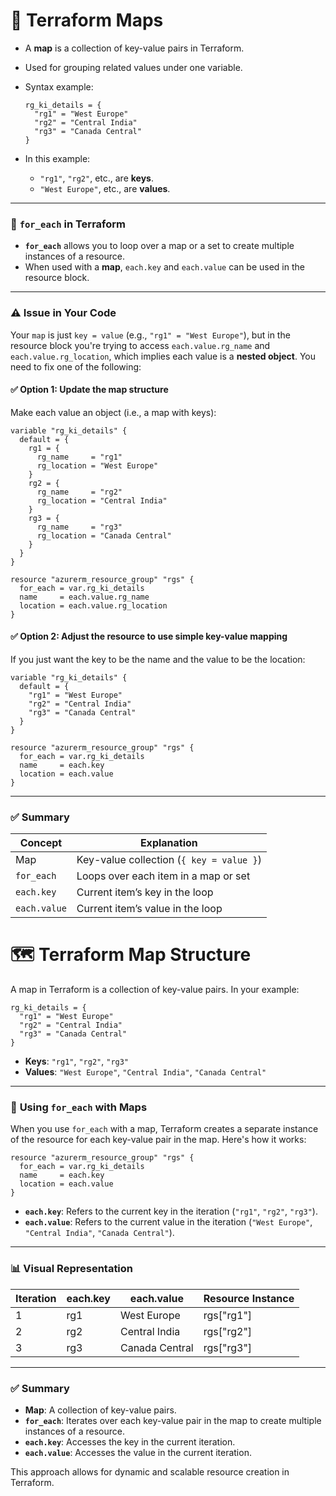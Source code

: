# 📌 **Terraform Maps**

* A **map** is a collection of key-value pairs in Terraform.
* Used for grouping related values under one variable.
* Syntax example:

  ```hcl
  rg_ki_details = {
    "rg1" = "West Europe"
    "rg2" = "Central India"
    "rg3" = "Canada Central"
  }
  ```
* In this example:

  * `"rg1"`, `"rg2"`, etc., are **keys**.
  * `"West Europe"`, etc., are **values**.

---

### 📌 **`for_each` in Terraform**

* **`for_each`** allows you to loop over a map or a set to create multiple instances of a resource.
* When used with a **map**, `each.key` and `each.value` can be used in the resource block.

---

### ⚠️ **Issue in Your Code**

Your `map` is just `key = value` (e.g., `"rg1" = "West Europe"`), but in the resource block you're trying to access `each.value.rg_name` and `each.value.rg_location`, which implies each value is a **nested object**. You need to fix one of the following:

#### ✅ Option 1: Update the map structure

Make each value an object (i.e., a map with keys):

```hcl
variable "rg_ki_details" {
  default = {
    rg1 = {
      rg_name     = "rg1"
      rg_location = "West Europe"
    }
    rg2 = {
      rg_name     = "rg2"
      rg_location = "Central India"
    }
    rg3 = {
      rg_name     = "rg3"
      rg_location = "Canada Central"
    }
  }
}

resource "azurerm_resource_group" "rgs" {
  for_each = var.rg_ki_details
  name     = each.value.rg_name
  location = each.value.rg_location
}
```

#### ✅ Option 2: Adjust the resource to use simple key-value mapping

If you just want the key to be the name and the value to be the location:

```hcl
variable "rg_ki_details" {
  default = {
    "rg1" = "West Europe"
    "rg2" = "Central India"
    "rg3" = "Canada Central"
  }
}

resource "azurerm_resource_group" "rgs" {
  for_each = var.rg_ki_details
  name     = each.key
  location = each.value
}
```

---

### ✅ Summary

| Concept      | Explanation                              |
| ------------ | ---------------------------------------- |
| Map          | Key-value collection (`{ key = value }`) |
| `for_each`   | Loops over each item in a map or set     |
| `each.key`   | Current item’s key in the loop           |
| `each.value` | Current item’s value in the loop         |

# 🗺️ **Terraform Map Structure**

A map in Terraform is a collection of key-value pairs. In your example:

```hcl
rg_ki_details = {
  "rg1" = "West Europe"
  "rg2" = "Central India"
  "rg3" = "Canada Central"
}
```

* **Keys**: `"rg1"`, `"rg2"`, `"rg3"`
* **Values**: `"West Europe"`, `"Central India"`, `"Canada Central"`

---

### 🔁 **Using `for_each` with Maps**

When you use `for_each` with a map, Terraform creates a separate instance of the resource for each key-value pair in the map. Here's how it works:

```hcl
resource "azurerm_resource_group" "rgs" {
  for_each = var.rg_ki_details
  name     = each.key
  location = each.value
}
```

* **`each.key`**: Refers to the current key in the iteration (`"rg1"`, `"rg2"`, `"rg3"`).
* **`each.value`**: Refers to the current value in the iteration (`"West Europe"`, `"Central India"`, `"Canada Central"`).

---

### 📊 **Visual Representation**

| **Iteration** | **each.key** | **each.value** | **Resource Instance** |
| ------------- | ------------ | -------------- | --------------------- |
| 1             | rg1          | West Europe    | rgs\["rg1"]           |
| 2             | rg2          | Central India  | rgs\["rg2"]           |
| 3             | rg3          | Canada Central | rgs\["rg3"]           |

---

### ✅ **Summary**

* **Map**: A collection of key-value pairs.
* **`for_each`**: Iterates over each key-value pair in the map to create multiple instances of a resource.
* **`each.key`**: Accesses the key in the current iteration.
* **`each.value`**: Accesses the value in the current iteration.

This approach allows for dynamic and scalable resource creation in Terraform.
